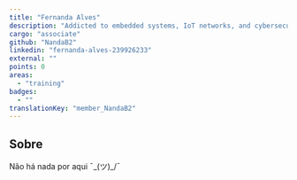 ```yaml
---
title: "Fernanda Alves"
description: "Addicted to embedded systems, IoT networks, and cybersecurity, I play basket in my spare time."
cargo: "associate"
github: "NandaB2"
linkedin: "fernanda-alves-239926233"
external: ""
points: 0
areas:
  - "training"
badges:
  - ""
translationKey: "member_NandaB2"
---
```

## Sobre
Não há nada por aqui ¯\_(ツ)_/¯